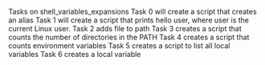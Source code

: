 Tasks on shell_variables_expansions
Task 0 will create a script that creates an alias
Task 1 will create a script that prints hello user, where user is the current Linux user.
Task 2 adds file to path
Task 3 creates a script that counts the number of directories in the PATH
Task 4 creates a script that counts environment variables
Task 5 creates a script to list all local variables
Task 6 creates a local variable
